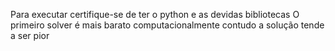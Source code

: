 Para executar certifique-se de ter o python e as devidas bibliotecas 
O primeiro solver é mais barato computacionalmente contudo a solução tende a ser pior 
